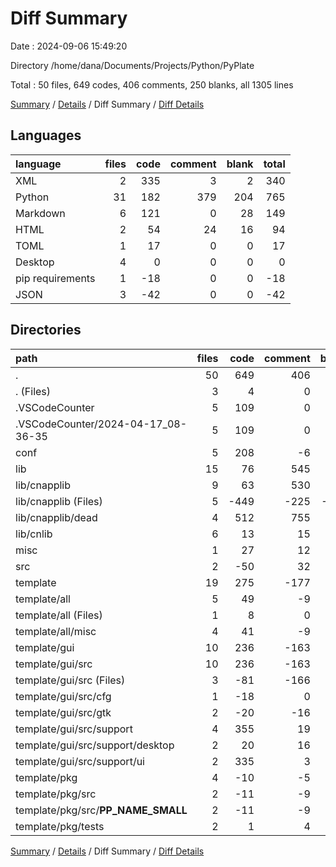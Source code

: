 # Diff Summary

Date : 2024-09-06 15:49:20

Directory /home/dana/Documents/Projects/Python/PyPlate

Total : 50 files,  649 codes, 406 comments, 250 blanks, all 1305 lines

[Summary](results.md) / [Details](details.md) / Diff Summary / [Diff Details](diff-details.md)

## Languages
| language | files | code | comment | blank | total |
| :--- | ---: | ---: | ---: | ---: | ---: |
| XML | 2 | 335 | 3 | 2 | 340 |
| Python | 31 | 182 | 379 | 204 | 765 |
| Markdown | 6 | 121 | 0 | 28 | 149 |
| HTML | 2 | 54 | 24 | 16 | 94 |
| TOML | 1 | 17 | 0 | 0 | 17 |
| Desktop | 4 | 0 | 0 | 0 | 0 |
| pip requirements | 1 | -18 | 0 | 0 | -18 |
| JSON | 3 | -42 | 0 | 0 | -42 |

## Directories
| path | files | code | comment | blank | total |
| :--- | ---: | ---: | ---: | ---: | ---: |
| . | 50 | 649 | 406 | 250 | 1,305 |
| . (Files) | 3 | 4 | 0 | 1 | 5 |
| .VSCodeCounter | 5 | 109 | 0 | 26 | 135 |
| .VSCodeCounter/2024-04-17_08-36-35 | 5 | 109 | 0 | 26 | 135 |
| conf | 5 | 208 | -6 | 28 | 230 |
| lib | 15 | 76 | 545 | 178 | 799 |
| lib/cnapplib | 9 | 63 | 530 | 170 | 763 |
| lib/cnapplib (Files) | 5 | -449 | -225 | -185 | -859 |
| lib/cnapplib/dead | 4 | 512 | 755 | 355 | 1,622 |
| lib/cnlib | 6 | 13 | 15 | 8 | 36 |
| misc | 1 | 27 | 12 | 8 | 47 |
| src | 2 | -50 | 32 | 49 | 31 |
| template | 19 | 275 | -177 | -40 | 58 |
| template/all | 5 | 49 | -9 | 6 | 46 |
| template/all (Files) | 1 | 8 | 0 | 1 | 9 |
| template/all/misc | 4 | 41 | -9 | 5 | 37 |
| template/gui | 10 | 236 | -163 | -37 | 36 |
| template/gui/src | 10 | 236 | -163 | -37 | 36 |
| template/gui/src (Files) | 3 | -81 | -166 | -39 | -286 |
| template/gui/src/cfg | 1 | -18 | 0 | 0 | -18 |
| template/gui/src/gtk | 2 | -20 | -16 | -6 | -42 |
| template/gui/src/support | 4 | 355 | 19 | 8 | 382 |
| template/gui/src/support/desktop | 2 | 20 | 16 | 6 | 42 |
| template/gui/src/support/ui | 2 | 335 | 3 | 2 | 340 |
| template/pkg | 4 | -10 | -5 | -9 | -24 |
| template/pkg/src | 2 | -11 | -9 | -9 | -29 |
| template/pkg/src/__PP_NAME_SMALL__ | 2 | -11 | -9 | -9 | -29 |
| template/pkg/tests | 2 | 1 | 4 | 0 | 5 |

[Summary](results.md) / [Details](details.md) / Diff Summary / [Diff Details](diff-details.md)